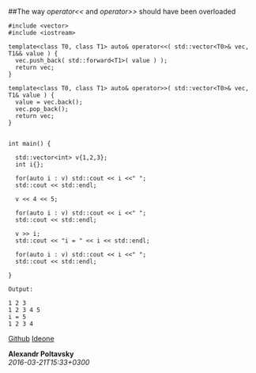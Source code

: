
##The way *operator<<* and *operator>>* should have been overloaded


    
    #include <vector>
    #include <iostream>

    template<class T0, class T1> auto& operator<<( std::vector<T0>& vec, T1&& value ) {
      vec.push_back( std::forward<T1>( value ) );
      return vec;
    }

    template<class T0, class T1> auto& operator>>( std::vector<T0>& vec, T1& value ) {
      value = vec.back();
      vec.pop_back();
      return vec;
    }


    int main() {

      std::vector<int> v{1,2,3};
      int i{};
      
      for(auto i : v) std::cout << i <<" ";
      std::cout << std::endl;

      v << 4 << 5;

      for(auto i : v) std::cout << i <<" ";
      std::cout << std::endl;
      
      v >> i;
      std::cout << "i = " << i << std::endl;
      
      for(auto i : v) std::cout << i <<" ";
      std::cout << std::endl;
      
    } 

    Output:

    1 2 3 
    1 2 3 4 5 
    i = 5
    1 2 3 4 

  [Github](https://github.com/alexpolt/poetry/blob/master/vector-push.cpp) [Ideone](http://ideone.com/glqESs)

  **Alexandr Poltavsky**  
  *2016-03-21T15:33+0300*

